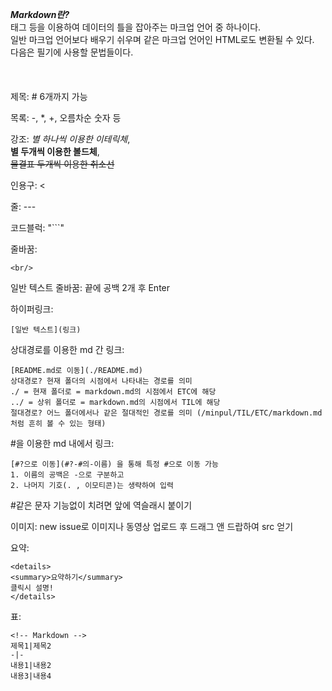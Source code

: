 ***Markdown란?***  
태그 등을 이용하여 데이터의 틀을 잡아주는 마크업 언어 중 하나이다.  
일반 마크업 언어보다 배우기 쉬우며 같은 마크업 언어인 HTML로도 변환될 수 있다.  
다음은 필기에 사용할 문법들이다.
<br/>  
<br/>  
제목: # 6개까지 가능

목록: -, *, +, 오름차순 숫자 등

강조: *별 하나씩 이용한 이테릭체*,  
**별 두개씩 이용한 볼드체**,  
~~물결표 두개씩 이용한 취소선~~  


인용구: <  

줄: ---  

코드블럭: "```"  

줄바꿈: 
```
<br/>
```

일반 텍스트 줄바꿈: 끝에 공백 2개 후 Enter 

하이퍼링크: 
``` 
[일반 텍스트](링크) 
```

상대경로를 이용한 md 간 링크: 
``` 
[README.md로 이동](./README.md)
상대경로? 현재 폴더의 시점에서 나타내는 경로를 의미
./ = 현재 폴더로 = markdown.md의 시점에서 ETC에 해당
../ = 상위 폴더로 = markdown.md의 시점에서 TIL에 해당
절대경로? 어느 폴더에서나 같은 절대적인 경로를 의미 (/minpul/TIL/ETC/markdown.md처럼 흔히 볼 수 있는 형태)
```

\#을 이용한 md 내에서 링크:
```
[#?으로 이동](#?-#의-이름) 을 통해 특정 #으로 이동 가능
1. 이름의 공백은 -으로 구분하고
2. 나머지 기호(. , 이모티콘)는 생략하여 입력
```

\#같은 문자 기능없이 치려면 앞에 역슬래시 붙이기

이미지: new issue로 이미지나 동영상 업로드 후 드래그 앤 드랍하여 src 얻기  

요약:
```
<details>
<summary>요약하기</summary>
클릭시 설명!
</details>
```

표:
```
<!-- Markdown -->
제목1|제목2
-|-
내용1|내용2
내용3|내용4
```
